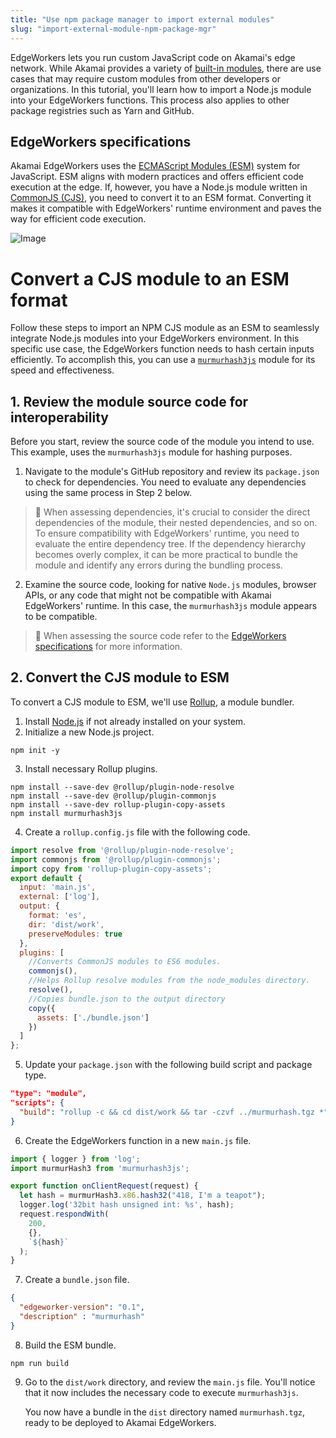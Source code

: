 ```yaml
---
title: "Use npm package manager to import external modules"
slug: "import-external-module-npm-package-mgr"
---
```

EdgeWorkers lets you run custom JavaScript code on Akamai's edge network. While Akamai provides a variety of [built-in modules](built-in-modules.md), there are use cases that may require custom modules from other developers or organizations. In this tutorial, you'll learn how to import a Node.js module into your EdgeWorkers functions. This process also applies to other package registries such as Yarn and GitHub.

## EdgeWorkers specifications

Akamai EdgeWorkers uses the [ECMAScript Modules (ESM)](https://developer.mozilla.org/en-US/docs/Web/JavaScript/Guide/Modules) system for JavaScript. ESM aligns with modern practices and offers efficient code execution at the edge. If, however, you have a Node.js module written in [CommonJS (CJS)](https://en.m.wikipedia.org/wiki/CommonJS), you need to convert it to an ESM format. Converting it makes it compatible with EdgeWorkers' runtime environment and paves the way for efficient code execution. 

<Frame>
  <img src="https://techdocs.akamai.com/edgeworkers/img/importNPM.jpg" alt="Image"/>
</Frame>


# Convert a CJS module to an ESM format

Follow these steps to import an NPM CJS module as an ESM to seamlessly integrate Node.js modules into your EdgeWorkers environment. In this specific use case, the EdgeWorkers function needs to hash certain inputs efficiently. To accomplish this, you can use a [`murmurhash3js`](https://www.npmjs.com/package/murmurhash3js) module for its speed and effectiveness. 

## 1. Review the module source code for interoperability

Before you start, review the source code of the module you intend to use. This example, uses the `murmurhash3js` module for hashing purposes. 

1. Navigate to the module's GitHub repository and review its `package.json` to check for dependencies. You need to evaluate any dependencies using the same process in Step 2 below.

> 📘 When assessing dependencies, it's crucial to consider the direct dependencies of the module, their nested dependencies, and so on. To ensure compatibility with EdgeWorkers' runtime, you need to evaluate the entire dependency tree. If the dependency hierarchy becomes overly complex, it can be more practical to bundle the module and identify any errors during the bundling process.

2. Examine the source code, looking for native `Node.js` modules, browser APIs, or any code that might not be compatible with Akamai EdgeWorkers' runtime. In this case, the `murmurhash3js` module appears to be compatible.

> 📘 When assessing the source code refer to the [EdgeWorkers specifications](specifications.md) for more information.

## 2. Convert the CJS module to ESM

To convert a CJS module to ESM, we'll use [Rollup](https://rollupjs.org/), a module bundler. 

1. Install [Node.js](https://nodejs.org/en/download) if not already installed on your system.
2. Initialize a new Node.js project.

```shell
npm init -y
```

3. Install necessary Rollup plugins.

```shell
npm install --save-dev @rollup/plugin-node-resolve  
npm install --save-dev @rollup/plugin-commonjs  
npm install --save-dev rollup-plugin-copy-assets  
npm install murmurhash3js
```

4. Create a `rollup.config.js` file with the following code.

```javascript rollup.config.js
import resolve from '@rollup/plugin-node-resolve';  
import commonjs from '@rollup/plugin-commonjs';  
import copy from 'rollup-plugin-copy-assets';
export default {  
  input: 'main.js',  
  external: ['log'],  
  output: {  
    format: 'es',  
    dir: 'dist/work',
    preserveModules: true
  },
  plugins: [  
    //Converts CommonJS modules to ES6 modules.  
    commonjs(),  
    //Helps Rollup resolve modules from the node_modules directory.  
    resolve(),  
    //Copies bundle.json to the output directory  
    copy({  
      assets: ['./bundle.json']  
    })  
  ]  
};
```

5. Update your `package.json` with the following build script and package type.

```json package.json
"type": "module",  
"scripts": {  
  "build": "rollup -c && cd dist/work && tar -czvf ../murmurhash.tgz *"  
}
```

6. Create the EdgeWorkers function in a new `main.js` file.

```javascript main.js
import { logger } from 'log';  
import murmurHash3 from 'murmurhash3js';

export function onClientRequest(request) {  
  let hash = murmurHash3.x86.hash32("418, I'm a teapot");  
  logger.log('32bit hash unsigned int: %s', hash);
  request.respondWith(
    200,
    {}, 
    `${hash}`
  );
}
```

7. Create a `bundle.json` file.

```json bundle.json
{  
  "edgeworker-version": "0.1",  
  "description" : "murmurhash"  
}
```

8. Build the ESM bundle.

```shell
npm run build
```

9. Go to the  `dist/work` directory, and review the `main.js` file. You'll notice that it now includes the necessary code to execute `murmurhash3js`.

   You now have a bundle in the `dist` directory named `murmurhash.tgz`, ready to be deployed to Akamai EdgeWorkers.
